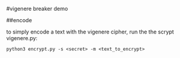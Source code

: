 #vigenere breaker demo

##encode

to simply encode a text with the vigenere cipher, run the the scrypt vigenere.py:

```
python3 encrypt.py -s <secret> -m <text_to_encrypt>
```

